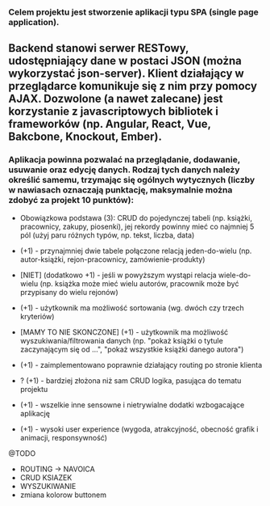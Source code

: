 ### Celem projektu jest stworzenie aplikacji typu SPA (single page application). 
## Backend stanowi serwer RESTowy, udostępniający dane w postaci JSON (można wykorzystać json-server). Klient działający w przeglądarce komunikuje się z nim przy pomocy AJAX. Dozwolone (a nawet zalecane) jest korzystanie z javascriptowych bibliotek i frameworków (np. Angular, React, Vue, Bakcbone, Knockout, Ember).

### Aplikacja powinna pozwalać na przeglądanie, dodawanie, usuwanie oraz edycję danych. Rodzaj tych danych należy określić samemu, trzymając się ogólnych wytycznych (liczby w nawiasach oznaczają punktację, maksymalnie można zdobyć za projekt 10 punktów):

- Obowiązkowa podstawa (3): CRUD do pojedynczej tabeli (np. książki, pracownicy, zakupy, piosenki), jej rekordy powinny mieć co najmniej 5 pól (użyj paru różnych typów, np. tekst, liczba, data)
  
- (+1) - przynajmniej dwie tabele połączone relacją jeden-do-wielu (np. autor-książki, rejon-pracownicy, zamówienie-produkty)
  
- [NIET] (dodatkowo +1) - jeśli w powyższym wystąpi relacja wiele-do-wielu (np. książka może mieć wielu autorów, pracownik może być przypisany do wielu rejonów)
  
- (+1) - użytkownik ma możliwość sortowania (wg. dwóch czy trzech kryteriów)
- [MAMY TO NIE SKONCZONE] (+1) - użytkownik ma możliwość wyszukiwania/filtrowania danych (np. "pokaż książki o tytule zaczynającym się od ...", "pokaż wszystkie książki danego autora")
- (+1) - zaimplementowano poprawnie działający routing po stronie klienta
  
- ? (+1) - bardziej złożona niż sam CRUD logika, pasująca do tematu projektu
- (+1) - wszelkie inne sensowne i nietrywialne dodatki wzbogacające aplikację
  


- (+1) - wysoki user experience (wygoda, atrakcyjność, obecność grafik i animacji, responsywność)

@TODO
- ROUTING -> NAVOICA
- CRUD KSIAZEK
- WYSZUKIWANIE
- zmiana kolorow buttonem

